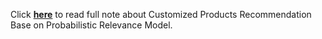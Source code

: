 Click [**here**]() to read full note about Customized Products Recommendation Base on Probabilistic Relevance Model.
